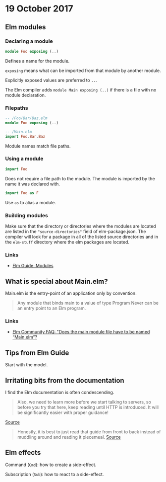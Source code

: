 # 19 October 2017

## Elm modules

### Declaring a module

```elm
module Foo exposing (..)
```

Defines a name for the module.

`exposing` means what can be imported from that module by another module.

Explicitly exposed values are preferred to `..`.

The Elm compiler adds `module Main exposing (..)` if there is a file with no
module declaration.


### Filepaths

```elm
-- /Foo/Bar/Baz.elm
module Foo exposing (..)
```

```elm
-- /Main.elm
import Foo.Bar.Baz
```

Module names match file paths.


### Using a module

```elm
import Foo
```

Does not require a file path to the module. The module is imported by the name
it was declared with.

```elm
import Foo as F
```

Use `as` to alias a module.


### Building modules

Make sure that the directory or directories where the modules are located are listed
in the `"source-directories"` field of elm-package.json. The compiler will look
for a package in all of the listed source directories and in the `elm-stuff`
directory where the elm packages are located.


### Links

- [Elm Guide: Modules](https://guide.elm-lang.org/reuse/modules.html)


## What is special about Main.elm?

Main.elm is the entry-point of an application only by convention.

> Any module that binds main to a value of type Program Never can be an entry 
> point to an Elm program.

### Links

- [Elm Community FAQ: "Does the main module file have to be named “Main.elm”?](http://faq.elm-community.org/#does-the-main-module-file-have-to-be-named-mainelm)


## Tips from Elm Guide

Start with the model.


## Irritating bits from the documentation

I find the Elm documentation is often condescending.

> Also, we need to learn more before we start talking to servers, so before you 
> try that here, keep reading until HTTP is introduced. It will be significantly 
> easier with proper guidance!

[Source](https://guide.elm-lang.org/architecture/user_input/forms.html)


> Honestly, it is best to just read that guide from front to back instead of 
> muddling around and reading it piecemeal.
[Source](http://package.elm-lang.org/packages/elm-lang/html/2.0.0/Html#beginnerProgram)


## Elm effects

Command (`Cmd`): how to create a side-effect.

Subscription (`Sub`): how to react to a side-effect.

